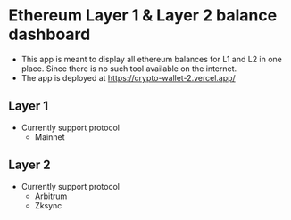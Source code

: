 # Ethereum Layer 1 & Layer 2 balance dashboard

- This app is meant to display all ethereum balances for L1 and L2 in one place. Since there is no such tool available on the internet.
- The app is deployed at https://crypto-wallet-2.vercel.app/

## Layer 1
- Currently support protocol
  - Mainnet

## Layer 2
- Currently support protocol
  - Arbitrum
  - Zksync
